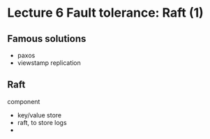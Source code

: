 

# Lecture 6 Fault tolerance: Raft (1)


## Famous solutions

* paxos
* viewstamp replication


## Raft

component

* key/value store
* raft, to store logs
* 